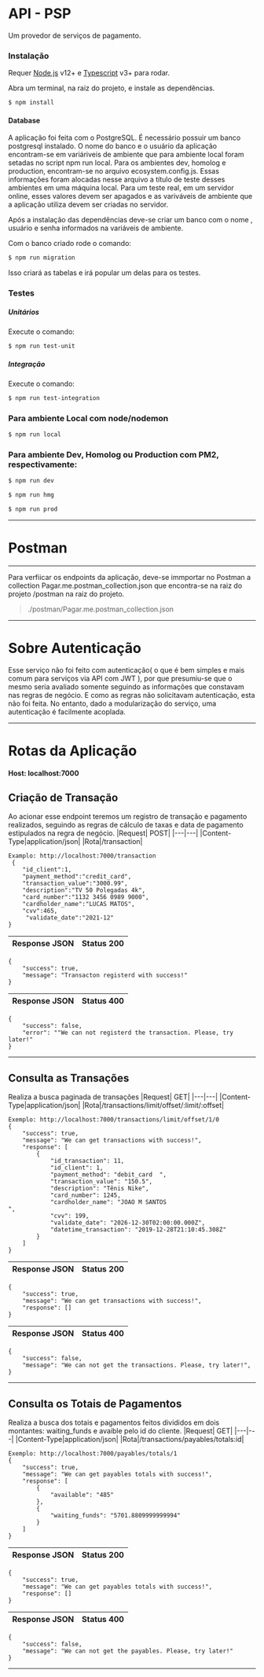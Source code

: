 # API - PSP
Um provedor de serviços de pagamento.

### Instalação

Requer [Node.js](https://nodejs.org/) v12+ e [Typescript](https://www.typescriptlang.org/) v3+ para rodar.

Abra um terminal, na raiz do projeto, e instale as dependências. 
```sh
$ npm install 
```
#### Database
A aplicação foi feita com o PostgreSQL.
É necessário possuir um banco postgresql instalado.
O nome do banco e o usuário da aplicação encontram-se em variáriveis de ambiente que para ambiente local foram setadas no script npm run local.
Para os ambientes dev, homolog e production, encontram-se no arquivo ecosystem.config.js.
Essas informações foram alocadas nesse arquivo a título de teste desses ambientes em uma máquina local. 
Para um teste real, em um servidor online, esses valores devem ser apagados e as variváveis de ambiente que a aplicação utiliza devem ser criadas no servidor.

Após a instalação das dependências deve-se criar um banco com o nome , usuário e senha informados na variáveis de ambiente.

Com o banco criado rode o comando:
```sh
$ npm run migration
```
Isso criará as tabelas e irá popular um delas para os testes.

### Testes
##### Unitários 
Execute o comando:
```sh
$ npm run test-unit
```
##### Integração
Execute o comando:
```sh
$ npm run test-integration
```
### Para ambiente Local com node/nodemon

```sh
$ npm run local
```
### Para ambiente Dev, Homolog ou Production com PM2, respectivamente:

```sh
$ npm run dev
```
```sh
$ npm run hmg
```
```sh
$ npm run prod  
```
 
 ---
 # Postman 
 ---
 Para verfiicar os endpoints da aplicação, deve-se immportar no Postman a collection Pagar.me.postman_collection.json que encontra-se na raiz do projeto /postman na raiz do projeto.
 >./postman/Pagar.me.postman_collection.json
 
 ---
# Sobre Autenticação
Esse serviço não foi feito com autenticação( o que é bem simples e mais comum para serviços via API com JWT ), por que presumiu-se que o mesmo seria avaliado somente seguindo as informações que constavam nas regras de negócio. E como as  regras não solicitavam autenticação, esta não foi feita. No entanto, dado a modularização do serviço, uma autenticação é facilmente acoplada.

 ---
 # Rotas da Aplicação
 #### Host: localhost:7000
 
## Criação de Transação
Ao acionar esse endpoint teremos um registro de transação e pagamento realizados, seguindo as regras de cálculo de taxas e data de pagamento estipulados na regra de negócio.
|Request| POST|
|---|---| 
|Content-Type|application/json| 
|Rota|/transaction|

```
Examplo: http://localhost:7000/transaction
 {
	"id_client":1,
    "payment_method":"credit_card",
    "transaction_value":"3000.99",
    "description":"TV 50 Polegadas 4k",
    "card_number":"1132 3456 0989 9000",
    "cardholder_name":"LUCAS MATOS",
    "cvv":465,
     "validate_date":"2021-12"
}
```
|Response JSON| Status 200| 
|---|---|  

```
{
    "success": true,
    "message": "Transacton registerd with success!"
}
```
|Response JSON| Status 400| 
|---|---|  

```
{
    "success": false,
    "error": ""We can not registerd the transaction. Please, try later!"
}
```
---
## Consulta as Transações
Realiza a busca paginada de transações
|Request| GET|
|---|---| 
|Content-Type|application/json| 
|Rota|/transactions/limit/offset/:limit/:offset| 

```
Exemplo: http://localhost:7000/transactions/limit/offset/1/0
{
    "success": true,
    "message": "We can get transactions with success!",
    "response": [
        {
            "id_transaction": 11,
            "id_client": 1,
            "payment_method": "debit_card  ",
            "transaction_value": "150.5",
            "description": "Tênis Nike",
            "card_number": 1245,
            "cardholder_name": "JOAO M SANTOS                                     ",
            "cvv": 199,
            "validate_date": "2026-12-30T02:00:00.000Z",
            "datetime_transaction": "2019-12-28T21:10:45.308Z"
        }
    ]
}
```
|Response JSON| Status 200| 
|---|---|  

```
{
    "success": true,
    "message": "We can get transactions with success!",
    "response": []
}

```
|Response JSON| Status 400| 
|---|---|  
```
{
    "success": false,
    "message": "We can not get the transactions. Please, try later!",
}
```
---
## Consulta os Totais de Pagamentos
Realiza a busca dos totais e pagamentos feitos divididos em dois montantes: waiting_funds e avaible pelo id do cliente.
|Request| GET|
|---|---| 
|Content-Type|application/json| 
|Rota|/transactions/payables/totals:id| 

```
Exemplo: http://localhost:7000/payables/totals/1
{
    "success": true,
    "message": "We can get payables totals with success!",
    "response": [
        {
            "available": "485"
        },
        {
            "waiting_funds": "5701.8809999999994"
        }
    ]
}
```
|Response JSON| Status 200| 
|---|---|  

```
{
    "success": true,
    "message": "We can get payables totals with success!",
    "response": []
}

```
|Response JSON| Status 400| 
|---|---|  
```
{
    "success": false,
    "message": "We can not get the payables. Please, try later!"
}
```
---
